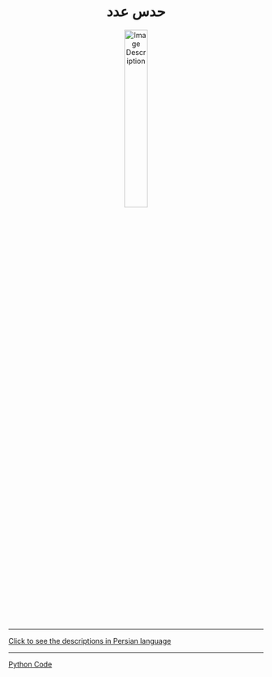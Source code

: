 <div align="center">

# حدس عدد
<img src="https://media2.giphy.com/media/kuofpmsWLJxTk2oDaS/200w.gif?cid=6c09b9522jzqy0ngpj5tjq31iilcgr834755ckwurnwn2jcw&ep=v1_gifs_search&rid=200w.gif&ct=g" alt="Image Description" width="30%">
</div>
<hr>

[Click to see the descriptions in Persian language](GuessNumberٍEnglish.md)
<hr>

[Python Code](GuessNumberPersian.py)
